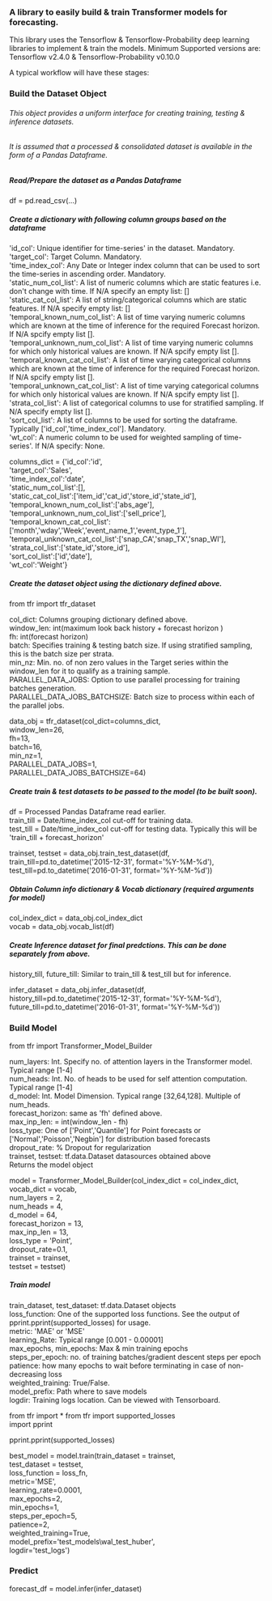 ### A library to easily build & train Transformer models for forecasting.

This library uses the Tensorflow & Tensorflow-Probability deep learning libraries to implement & train the models.
Minimum Supported versions are: Tensorflow v2.4.0 & Tensorflow-Probability v0.10.0

A typical workflow will have these stages:


### Build the Dataset Object 
###### This object provides a uniform interface for creating training, testing & inference datasets. 
###### It is assumed that a processed & consolidated dataset is available in the form of a Pandas Dataframe.

##### Read/Prepare the dataset as a Pandas Dataframe
df = pd.read_csv(...)

##### Create a dictionary with following column groups based on the dataframe

'id_col': Unique identifier for time-series' in the dataset. Mandatory.  
'target_col': Target Column. Mandatory.  
'time_index_col': Any Date or Integer index column that can be used to sort the time-series in ascending order. Mandatory.  
'static_num_col_list': A list of numeric columns which are static features i.e. don't change with time. If N/A specify an empty list: []  
'static_cat_col_list': A list of string/categorical columns which are static features. If N/A specify empty list: []  
'temporal_known_num_col_list': A list of time varying numeric columns which are known at the time of inference for the required Forecast horizon. If N/A spcify empty list [].  
'temporal_unknown_num_col_list': A list of time varying numeric columns for which only historical values are known. If N/A spcify empty list [].  
'temporal_known_cat_col_list': A list of time varying categorical columns which are known at the time of inference for the required Forecast horizon. If N/A spcify empty list [].  
'temporal_unknown_cat_col_list': A list of time varying categorical columns for which only historical values are known. If N/A spcify empty list [].  
'strata_col_list': A list of categorical columns to use for stratified sampling. If N/A specify empty list [].  
'sort_col_list': A list of columns to be used for sorting the dataframe. Typically ['id_col','time_index_col']. Mandatory.  
'wt_col': A numeric column to be used for weighted sampling of time-series'. If N/A specify: None.  

columns_dict = {'id_col':'id',  
                'target_col':'Sales',  
                'time_index_col':'date',  
                'static_num_col_list':[],  
                   'static_cat_col_list':['item_id','cat_id','store_id','state_id'],  
                   'temporal_known_num_col_list':['abs_age'],  
                   'temporal_unknown_num_col_list':['sell_price'],  
                   'temporal_known_cat_col_list':['month','wday','Week','event_name_1','event_type_1'],  
                   'temporal_unknown_cat_col_list':['snap_CA','snap_TX','snap_WI'],  
                   'strata_col_list':['state_id','store_id'],  
                   'sort_col_list':['id','date'],  
                   'wt_col':'Weight'}  
                 
##### Create the dataset object using the dictionary defined above.
from tfr import tfr_dataset  

col_dict: Columns grouping dictionary defined above.  
window_len: int(maximum look back history + forecast horizon )    
fh: int(forecast horizon)    
batch: Specifies training & testing batch size. If using stratified sampling, this is the batch size per strata.  
min_nz: Min. no. of non zero values in the Target series within the window_len for it to qualify as a training sample.  
PARALLEL_DATA_JOBS: Option to use parallel processing for training batches generation.  
PARALLEL_DATA_JOBS_BATCHSIZE: Batch size to process within each of the parallel jobs.    
 
data_obj = tfr_dataset(col_dict=columns_dict,   
                       window_len=26,   
                       fh=13,   
                       batch=16,   
                       min_nz=1,   
                       PARALLEL_DATA_JOBS=1,   
                       PARALLEL_DATA_JOBS_BATCHSIZE=64)                    
                 
##### Create train & test datasets to be passed to the model (to be built soon).
df = Processed Pandas Dataframe read earlier.  
train_till = Date/time_index_col cut-off for training data.   
test_till = Date/time_index_col cut-off for testing data. Typically this will be 'train_till + forecast_horizon'  

trainset, testset = data_obj.train_test_dataset(df,   
                                               train_till=pd.to_datetime('2015-12-31', format='%Y-%M-%d'),   
                                               test_till=pd.to_datetime('2016-01-31', format='%Y-%M-%d'))  

##### Obtain Column info dictionary & Vocab dictionary (required arguments for model)  
col_index_dict = data_obj.col_index_dict  
vocab = data_obj.vocab_list(df)  

##### Create Inference dataset for final predctions. This can be done separately from above.
history_till, future_till: Similar to train_till & test_till but for inference.  

infer_dataset = data_obj.infer_dataset(df,   
                                       history_till=pd.to_datetime('2015-12-31', format='%Y-%M-%d'),   
                                       future_till=pd.to_datetime('2016-01-31', format='%Y-%M-%d'))  

### Build Model

from tfr import Transformer_Model_Builder  

num_layers: Int. Specify no. of attention layers in the Transformer model. Typical range [1-4]    
num_heads: Int. No. of heads to be used for self attention computation. Typical range [1-4]  
d_model: Int. Model Dimension. Typical range [32,64,128]. Multiple of num_heads.  
forecast_horizon: same as 'fh' defined above.  
max_inp_len: = int(window_len - fh)  
loss_type: One of ['Point','Quantile'] for Point forecasts or ['Normal','Poisson','Negbin'] for distribution based forecasts  
dropout_rate: % Dropout for regularization  
trainset, testset: tf.data.Dataset datasources obtained above  
Returns the model object  
  
model = Transformer_Model_Builder(col_index_dict = col_index_dict,  
                                  vocab_dict = vocab,  
                                  num_layers = 2,  
                                  num_heads = 4,  
                                  d_model = 64,  
                                  forecast_horizon = 13,  
                                  max_inp_len = 13,  
                                  loss_type = 'Point',  
                                  dropout_rate=0.1,  
                                  trainset = trainset,  
                                  testset = testset)  
                                  
##### Train model  

train_dataset, test_dataset: tf.data.Dataset objects  
loss_function: One of the supported loss functions. See the output of pprint.pprint(supported_losses) for usage.  
metric: 'MAE' or 'MSE'  
learning_Rate: Typical range [0.001 - 0.00001]  
max_epochs, min_epochs: Max & min training epochs  
steps_per_epoch: no. of training batches/gradient descent steps per epoch  
patience: how many epochs to wait before terminating in case of non-decreasing loss  
weighted_training: True/False.   
model_prefix: Path where to save models  
logdir: Training logs location. Can be viewed with Tensorboard.  

from tfr import * 
from tfr import supported_losses  
import pprint  

pprint.pprint(supported_losses)  

best_model = model.train(train_dataset = trainset,   
                         test_dataset = testset,   
                         loss_function = loss_fn,                
                         metric='MSE',  
                         learning_rate=0.0001,  
                         max_epochs=2,  
                         min_epochs=1,  
                         steps_per_epoch=5,  
                         patience=2,   
                         weighted_training=True,  
                         model_prefix='test_models\wal_test_huber',  
                         logdir='test_logs')  

### Predict

forecast_df = model.infer(infer_dataset)                           